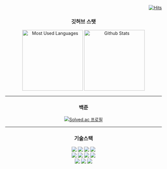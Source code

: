 <div align=end>

[![Hits](https://hits.seeyoufarm.com/api/count/incr/badge.svg?url=https%3A%2F%2Fgithub.com%2Fchristar99&count_bg=%23393939&title_bg=%23555555&icon=github.svg&icon_color=%23E7E7E7&title=visitors&edge_flat=false)](https://hits.seeyoufarm.com)
</div>

<div align=center>
<h3>깃허브 스탯</h3>
    <img src="https://github-readme-stats.vercel.app/api/top-langs/?username=Azamwa&theme=radical" alt="Most Used Languages" style="height: 195px;"/>
    <img src="https://github-readme-stats.vercel.app/api?username=Azamwa&show_icons=true&theme=radical" alt="Github Stats" style="height: 195px;" />
</div>

<hr />

<div align=center>
<h3>백준</h3>

[![Solved.ac
프로필](http://mazassumnida.wtf/api/v2/generate_badge?boj=christar99)](https://solved.ac/christar99)
    
</div>

<hr />

<h3 align=center>기술스택</h3>
<div align=center>
    <img src="https://img.shields.io/badge/TypeScript-007acc?style=flat-square&logo=TypeScript&logoColor=white"/>
    <img src="https://img.shields.io/badge/React-61DAFB?style=flat-square&logo=React&logoColor=black"/>
    <img src="https://img.shields.io/badge/Vue.js-4FC08D?style=flat-square&logo=vuedotjs&logoColor=white"/>
    <img src="https://img.shields.io/badge/Next.js-000?style=flat-square&logo=Next.js&logoColor=white"/>
    <br />
    <img src="https://img.shields.io/badge/AWS_EC2-FF9900?style=flat-square&logo=amazonec2&logoColor=white"/>
    <img src="https://img.shields.io/badge/AWS_Lambda-FF9900?style=flat-square&logo=awslambda&logoColor=white"/>
    <img src="https://img.shields.io/badge/AWS_Dynamodb-4053D6?style=flat-square&logo=amazondynamodb&logoColor=white"/>
    <img src="https://img.shields.io/badge/AWS_S3-569A31?style=flat-square&logo=amazons3&logoColor=white"/>
    <br/>
    <img src="https://img.shields.io/badge/Node.js-339933?style=flat-square&logo=nodedotjs&logoColor=white"/>
    <img src="https://img.shields.io/badge/express-000?style=flat-square&logo=express&logoColor=white"/>
    <img src="https://img.shields.io/badge/MySQL-4479A1?style=flat-square&logo=mysql&logoColor=white"/>
</div>
